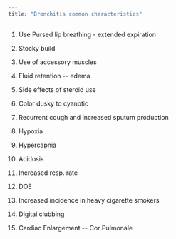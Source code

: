 ```yaml
---
title: "Bronchitis common characteristics"
---
```

1) Use Pursed lip breathing - extended expiration 

2) Stocky build

3) Use of accessory muscles

4) Fluid retention -- edema

5) Side effects of steroid use

6) Color dusky to cyanotic

7) Recurrent cough and increased sputum production

8) Hypoxia

9) Hypercapnia

10) Acidosis

11) Increased resp. rate

12) DOE

13) Increased incidence in heavy cigarette smokers

14) Digital clubbing

15) Cardiac Enlargement -- Cor Pulmonale

